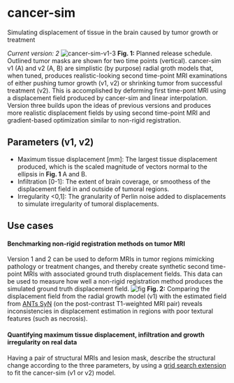 # cancer-sim
Simulating displacement of tissue in the brain caused by tumor growth or treatment

*Current version: 2*
![cancer-sim-v1-3](https://user-images.githubusercontent.com/10455104/115448354-ebdddd00-a219-11eb-9988-fd6ad716f82d.jpg)
**Fig. 1:** Planned release schedule. Outlined tumor masks are shown for two time points (vertical). cancer-sim v1 (A) and v2 (A, B) are simplistic (by purpose) radial groth models that, when tuned, produces realistic-looking second time-point MRI examinations of either pushing tumor growth (v1, v2) or shrinking tumor from successful treatment (v2). This is accomplished by deforming first time-pont MRI using a displacement field produced by cancer-sim and linear interpolation. Version three builds upon the ideas of previous versions and produces more realistic displacement fields by using second time-point MRI and gradient-based optimization similar to non-rigid registration.
## Parameters (v1, v2)
- Maximum tissue displacement [mm]: The largest tissue displacement produced, which is the scaled magnitude of vectors normal to the ellipsis in **Fig. 1** A and B.
- Infiltration [0-1]: The extent of brain coverage, or smoothess of the displacement field in and outside of tumoral regions.
- Irregularity <0,1]: The granularity of Perlin noise added to displacements to simulate irregularity of tumoral displacements.
## Use cases
#### Benchmarking non-rigid registration methods on tumor MRI
Version 1 and 2 can be used to deform MRIs in tumor regions mimicking pathology or treatment changes, and thereby create synthetic second time-point MRIs with associated ground truth displacement fields. This data can be used to measure how well a non-rigid registration method produces the simulated ground truth displacement field.
![fig](https://user-images.githubusercontent.com/10455104/115455401-35cac100-a222-11eb-8813-8221582f8c1d.PNG)
**Fig. 2:** Comparing the displacement field from the radial growth model (v1) with the estimated field from [ANTs SyN](https://github.com/ANTsX/ANTs) (on the post-contrast T1-weighted MRI pair) reveals inconsistencies in displacement estimation in regions with poor textural features (such as necrosis).
#### Quantifying maximum tissue displacement, infiltration and growth irregularity on real data
Having a pair of structural MRIs and lesion mask, describe the structural change according to the three parameters, by using a [grid search extension](https://github.com/ivartz/cancer-sim-search) to fit the cancer-sim (v1 or v2) model.
